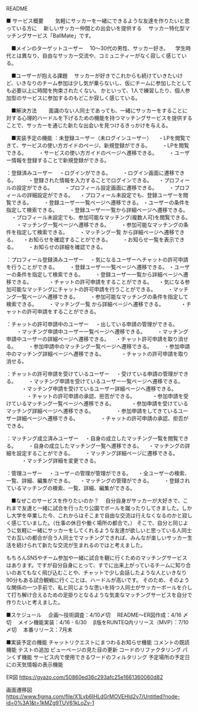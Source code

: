 README

■ サービス概要　
　気軽にサッカーを一緒にできるような友達を作りたいと思っている方に
　新しいサッカー仲間との出会いを提供する
　サッカー特化型マッチングサービス「BallMate」です。

　■メインのターゲットユーザー
　10〜30代の男性、サッカー好き。
　学生時代とは異なり、自由なサッカー交流や、コミュニティーがなく寂しく感じている。

　■ユーザーが抱える課題
　サッカーが好きでこれからも続けていきたいけど、いきなりのチーム参加は少し気が乗らないし、仮にチームに参加したとしても必要以上に時間を拘束されたくない。
かといって、1人で練習したり、個人参加型のサービスに参加するのもどこか寂しく感じている。

　■解決方法　
　面識のない人同士であっても、一緒にサッカーをすることに対する心理的ハードルを下げるための機能を持つマッチングサービスを提供することで、サッカーを通じた新たな出会いを見つけるきっかけを与える。

　■実装予定の機能
：未登録ユーザー（未ログインユーザー）
　・LPを閲覧できて、サービスの使い方ガイドのページ、新規登録ができる。
　　・LPを閲覧できる。
　　・サービスの使い方ガイドのページへ遷移できる。
　　・ユーザー情報を登録することで新規登録ができる。

：登録済みユーザー
　・ログインができる。
　　・ログイン画面に遷移できる。
　　・登録された情報を入力することでログインできる。
　・プロフィールの設定ができる。
　　・プロフィール設定画面に遷移できる。
　　・プロフィールの詳細設定ができる。
　・プロフィール未設定でも、登録ユーザーを閲覧できる。
　　・登録ユーザー一覧ページへ遷移できる。
	・ユーザーの条件を指定して検索できる。
　　・登録ユーザー一覧から詳細ページへ遷移できる。
　・プロフィール未設定でも、参加可能なマッチング(複数人可)を閲覧できる。
　　・マッチング一覧ページへ遷移できる。
　　・参加可能なマッチングの条件を指定して検索できる。
　　・マッチング一覧 から詳細ページへ遷移できる。
　・お知らせを確認することができる。
　　・お知らせ一覧を表示できる。
　　・お知らせの詳細を確認できる。

：プロフィール登録済みユーザー
　・気になるユーザーへチャットの許可申請を行うことができる。
　　・登録ユーザー一覧ページへ遷移できる。
	・ユーザーの条件を指定して検索できる。
　　・登録ユーザー一覧から詳細ページへ遷移できる。
　　　・チャットの許可申請をすることができる。
　・気になる参加可能なマッチングにチャットの許可申請を行うことができる。
　　・マッチング一覧ページへ遷移できる。
　　・参加可能なマッチングの条件を指定して検索できる。
　　・マッチング一覧 から詳細ページへ遷移できる。
　　　・チャットの許可申請をすることができる。

：チャットの許可申請中のユーザー
　・出している申請の管理ができる。
　　・マッチング申請中ユーザー一覧ページへ遷移できる。
　　・マッチング申請中ユーザーの詳細ページへ遷移できる。
	　・チャット許可申請を取り消せる。
　　・参加申請中のマッチング一覧ページへ遷移できる。
　　・参加申請中のマッチング詳細ページへ遷移できる。
　　　・チャットの許可申請を取り消せる。

：チャットの許可申請を受けているユーザー
　・受けている申請の管理ができる。
　　・マッチング申請を受けているユーザー一覧ページへ遷移できる。
　　　・マッチング申請を受けているユーザー詳細ページへ遷移できる。
　　　　・チャットの許可申請の承認、拒否ができる。
　　　・参加申請を受けているマッチング一覧ページへ遷移できる。
　　　・参加申請を受けているマッチング詳細ページへ遷移できる。
　　　　・参加申請をしてきているユーザー詳細ページへ遷移できる。
　　　　・チャットの許可申請の承認、拒否ができる。

：マッチング成立済みユーザー
　・自身の成立したマッチング一覧を閲覧できる。
　　・自身の成立したマッチング一覧へ遷移できる。
　・マッチングの詳細を設定することができる。
　　・マッチング詳細ページに遷移できる。
　　　・マッチング詳細を変更できる。

：管理ユーザー
　・ユーザーの管理が管理ができる。
    　・全ユーザーの検索、一覧、詳細、編集ができる。
　・マッチングの管理ができる。
　　・登録されているマッチングの検索、一覧、詳細、編集ができる。

　■なぜこのサービスを作りたいのか？
　自分自身がサッカーが大好きで、これまで友達と一緒に試合を行ったり公園でボールを蹴ったりしてきました。しかし大学を卒業した今、これからはそこまで自由な交流は行えなくなるのかと寂しく感じていました。（仕事の休日や働く場所の都合で。）
そこで、自分と同じように気軽に一緒にサッカーをしてくれるような友達が欲しいと思っている人同士でお互いの都合が合う人同士でマッチングできれば、みんなが楽しいサッカー生活を続けられて新たな交流が生まれるのではと考えました。

もちろんSNSやチーム参加や一緒に試合を観に行くためのマッチングサービスはあります。ですが自分自身にとって、すでに出来上がっているチームに知り合いのあてもなく飛び込むことや、チャットで少し会話したような人といきなり90分もある試合観戦に行くことは、ハードルが高いです。
そのため、そのような関係の一つ手前で、私と同じような思いを持つ人同士がサッカーボールを介して打ち解け合えるための足掛りとなるような気楽なマッチングサービスを自分で作りたいと考えました。

  ■スケジュール
　企画〜技術調査：4/10〆切
　README〜ER図作成：4/16 〆切
　メイン機能実装：4/16 - 6/30
　β版をRUNTEQ内リリース（MVP）：7/10〆切
　本番リリース：7月末

■実装予定の機能
チャットリクエストにまつわるお知らせ機能
コメントの既読機能
テストの追加
ビューページの見た目の更新
コードのリファクタリング
パンくず機能
サービス内で使用できるワードのフィルタリング
予定場所の予定日にの天気情報の表示機能



ER図
https://gyazo.com/50860ed36c293afc25e1661360060d82

画面遷移図
https://www.figma.com/file/X1Lyb6IHLdGrMOVEHld2y7/Untitled?node-id=0%3A1&t=1kMZg9TUV61kLoZv-1